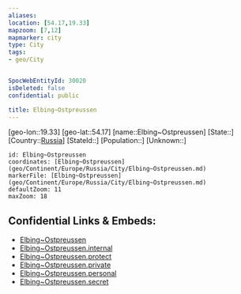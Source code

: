 ```yaml
---
aliases: 
location: [54.17,19.33]
mapzoom: [7,12] 
mapmarker: city 
type: City
tags:
- geo/City


SpocWebEntityId: 30020
isDeleted: false
confidential: public

title: Elbing~Ostpreussen
---
```

[geo-lon::19.33]
[geo-lat::54.17]
[name::Elbing~Ostpreussen]
[State::]
[Country::[Russia](geo/Continent/Europe/Russia.md)]
[StateId::]
[Population::]
[Unknown::]


```leaflet
id: Elbing~Ostpreussen
coordinates: [Elbing~Ostpreussen](geo/Continent/Europe/Russia/City/Elbing~Ostpreussen.md)
markerFile: [Elbing~Ostpreussen](geo/Continent/Europe/Russia/City/Elbing~Ostpreussen.md)
defaultZoom: 11 
maxZoom: 18
```


## Confidential Links & Embeds: 
- [Elbing~Ostpreussen](../../../../../../_public/geo/Continent/Europe/Russia/City/Elbing~Ostpreussen.md) 
- [Elbing~Ostpreussen.internal](../../../../../../_internal/geo/Continent/Europe/Russia/City/Elbing~Ostpreussen.internal.md) 
- [Elbing~Ostpreussen.protect](../../../../../../_protect/geo/Continent/Europe/Russia/City/Elbing~Ostpreussen.protect.md) 
- [Elbing~Ostpreussen.private](../../../../../../_private/geo/Continent/Europe/Russia/City/Elbing~Ostpreussen.private.md) 
- [Elbing~Ostpreussen.personal](../../../../../../_personal/geo/Continent/Europe/Russia/City/Elbing~Ostpreussen.personal.md) 
- [Elbing~Ostpreussen.secret](../../../../../../_secret/geo/Continent/Europe/Russia/City/Elbing~Ostpreussen.secret.md) 

